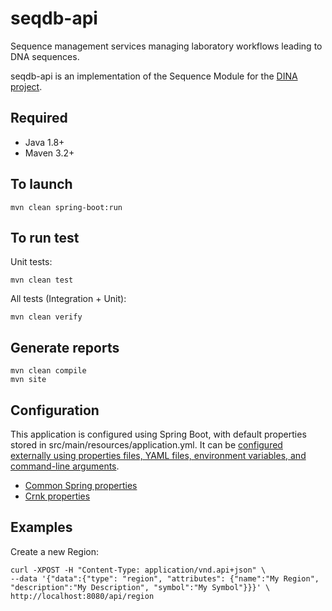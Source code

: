 # seqdb-api

Sequence management services managing laboratory workflows leading to DNA sequences.

seqdb-api is an implementation of the Sequence Module for the [DINA project](https://www.dina-project.net/).

## Required

* Java 1.8+
* Maven 3.2+

## To launch

```
mvn clean spring-boot:run
```

## To run test

Unit tests:
```
mvn clean test
```

All tests (Integration + Unit):
```
mvn clean verify
```

## Generate reports

```
mvn clean compile
mvn site
```

## Configuration

This application is configured using Spring Boot, with default properties stored in src/main/resources/application.yml. It can be [configured externally using properties files, YAML files, environment variables, and command-line arguments](https://docs.spring.io/spring-boot/docs/current/reference/html/boot-features-external-config.html).

* [Common Spring properties](https://docs.spring.io/spring-boot/docs/current/reference/html/common-application-properties.html)
* [Crnk properties](http://www.crnk.io/releases/stable/documentation/#_integration_with_spring_and_string_boot)


## Examples

Create a new Region:
```
curl -XPOST -H "Content-Type: application/vnd.api+json" \
--data '{"data":{"type": "region", "attributes": {"name":"My Region", "description":"My Description", "symbol":"My Symbol"}}}' \
http://localhost:8080/api/region
```
